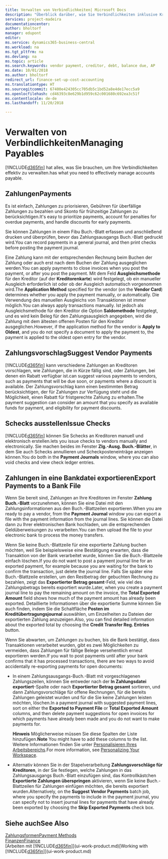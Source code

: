 ```yaml
---
title: Verwalten von Verbindlichkeiten| Microsoft Docs
description: "Überblick darüber, wie Sie Verbindlichkeiten inklusive Kreditorenzahlungen, Gläubiger, Schulden und den fälligen Saldo verwalten."
services: project-madeira
documentationcenter: 
author: bholtorf
manager: edupont
editor: 
ms.service: dynamics365-business-central
ms.workload: na
ms.tgt_pltfrm: na
ms.devlang: na
ms.topic: article
ms.search.keywords: vendor payment, creditor, debt, balance due, AP
ms.date: 10/01/2018
ms.author: bholtorf
redirect_url: finance-set-up-cost-accounting
ms.translationtype: HT
ms.sourcegitcommit: 67400e424305cc705db5c1bd52a8e4de17ecc5a9
ms.openlocfilehash: cd46393c8e629b1d959c62c001680c692ea3c51f
ms.contentlocale: de-de
ms.lasthandoff: 11/20/2018

---
```

# <a name="managing-payables"></a><span data-ttu-id="0ec5f-103">Verwalten von Verbindlichkeiten</span><span class="sxs-lookup"><span data-stu-id="0ec5f-103">Managing Payables</span></span>
[!INCLUDE[d365fin](includes/d365fin_md.md)] <span data-ttu-id="0ec5f-104">hat alles, was Sie brauchen, um Ihre Verbindlichkeiten effektiv zu verwalten.</span><span class="sxs-lookup"><span data-stu-id="0ec5f-104">has what you need to effectively manage accounts payable.</span></span>  

## <a name="payments"></a><span data-ttu-id="0ec5f-105">Zahlungen</span><span class="sxs-lookup"><span data-stu-id="0ec5f-105">Payments</span></span>
<span data-ttu-id="0ec5f-106">Es ist einfach, Zahlungen zu priorisieren, Gebühren für überfällige Zahlungen zu bezahlen und Skonto für frühzeitige Zahlungen zu berücksichtigen.</span><span class="sxs-lookup"><span data-stu-id="0ec5f-106">It's easy to prioritize payments, account for penalties for overdue payments, and handle discounts for early payments.</span></span>

<span data-ttu-id="0ec5f-107">Sie können Zahlungen in einem Fibu Buch.-Blatt erfassen und anschließend drucken und überprüfen, bevor das Zahlungsausgangs Buch.-Blatt gedruckt wird.</span><span class="sxs-lookup"><span data-stu-id="0ec5f-107">You can record payments in a general journal, and then print checks before posting the payment journal.</span></span>

<span data-ttu-id="0ec5f-108">Eine Zahlung kann mit der entsprechenden Rechnung beim Buchen der Zahlung oder auch erst nach dem Buchen der Zahlung ausgeglichen werden.</span><span class="sxs-lookup"><span data-stu-id="0ec5f-108">You can apply payments to close invoices when you post the payment, or after you post the payment.</span></span> <span data-ttu-id="0ec5f-109">Mit dem Feld **Ausgleichsmethode** für den Kreditor (auf der **Kreditorenkarte**) wird festgelegt, ob ein manueller Ausgleich erforderlich ist oder ob der Ausgleich automatisch vorgenommen wird.</span><span class="sxs-lookup"><span data-stu-id="0ec5f-109">The **Application Method** specified for the vendor (on the **Vendor Card**) determines whether you apply the payment manually, or automatically.</span></span> <span data-ttu-id="0ec5f-110">Die Verwendung des manuellen Ausgleichs von Transaktionen ist immer möglich.</span><span class="sxs-lookup"><span data-stu-id="0ec5f-110">You can always apply transactions manually.</span></span> <span data-ttu-id="0ec5f-111">Ist jedoch als Ausgleichsmethode für den Kreditor die Option **Saldomethode** festgelegt, und es wird kein Beleg für den Zahlungsausgleich angegeben, wird die Zahlung mit dem ältesten offenen Posten für den Kreditor ausgeglichen.</span><span class="sxs-lookup"><span data-stu-id="0ec5f-111">However, if the application method for the vendor is **Apply to Oldest**, and you do not specify a document to apply the payment to, the payment is applied to the oldest open entry for the vendor.</span></span>

## <a name="suggest-vendor-payments"></a><span data-ttu-id="0ec5f-112">Zahlungsvorschlag</span><span class="sxs-lookup"><span data-stu-id="0ec5f-112">Suggest Vendor Payments</span></span>
[!INCLUDE[d365fin](includes/d365fin_md.md)] <span data-ttu-id="0ec5f-113">kann verschiedene Zahlungen an Kreditoren vorschlagen, wie Zahlungen, die in Kürze fällig sind, oder Zahlungen, bei denen ein Rabatt verfügbar ist.</span><span class="sxs-lookup"><span data-stu-id="0ec5f-113">can suggest various payments to vendors, such as payments that will be due soon, or payments where a discount is available.</span></span> <span data-ttu-id="0ec5f-114">Der Zahlungsvorschlag kann einen bestimmten Betrag berücksichtigen, der für Zahlungen zur Verfügung steht und die Möglichkeit, einen Rabatt für fristgerechte Zahlung zu erhalten.</span><span class="sxs-lookup"><span data-stu-id="0ec5f-114">The payment suggestion can consider an amount that you specify as available funds for payment, and eligibility for payment discounts.</span></span>

## <a name="issue-checks"></a><span data-ttu-id="0ec5f-115">Schecks ausstellen</span><span class="sxs-lookup"><span data-stu-id="0ec5f-115">Issue Checks</span></span>
[!INCLUDE[d365fin](includes/d365fin_md.md)] <span data-ttu-id="0ec5f-116">können Sie Schecks an Kreditoren manuell und elektronisch erstellen.</span><span class="sxs-lookup"><span data-stu-id="0ec5f-116">lets you issue checks to vendors manually and electronically.</span></span> <span data-ttu-id="0ec5f-117">Sie machen beides im Fenster **Zlg.-Ausg. Buch.-Blätter**, in dem Sie auch Schecks annullieren und Scheckposteneinträge anzeigen können.</span><span class="sxs-lookup"><span data-stu-id="0ec5f-117">You do both in the **Payment Journals** window, where you can also void checks and view check ledger entries.</span></span>

## <a name="export-payments-to-a-bank-file"></a><span data-ttu-id="0ec5f-118">Zahlungen in eine Bankdatei exportieren</span><span class="sxs-lookup"><span data-stu-id="0ec5f-118">Export Payments to a Bank File</span></span>
<span data-ttu-id="0ec5f-119">Wenn Sie bereit sind, Zahlungen an Ihre Kreditoren im Fenster **Zahlung Buch.-Blatt** vorzunehmen, können Sie eine Datei mit den Zahlungsinformationen aus den Buch.-Blattzeilen exportieren.</span><span class="sxs-lookup"><span data-stu-id="0ec5f-119">When you are ready to pay a vendor, from the **Payment Journal** window you can export a file with the payment information from the journal lines.</span></span> <span data-ttu-id="0ec5f-120">Sie können die Datei dann zu Ihrer elektronischen Bank hochladen, um die entsprechenden Geldüberweisungen zu verarbeiten.</span><span class="sxs-lookup"><span data-stu-id="0ec5f-120">You can then upload the file to your electronic bank to process the money transfers.</span></span>

<span data-ttu-id="0ec5f-121">Wenn Sie keine Buch.-Blattzeile für eine exportierte Zahlung buchen möchten, weil Sie beispielsweise eine Bestätigung erwarten, dass die Transaktion von der Bank verarbeitet wurde, können Sie die Buch.-Blattzeile einfach löschen.</span><span class="sxs-lookup"><span data-stu-id="0ec5f-121">If you do not want to post a payment journal line for an exported payment, for example because you are waiting for the bank to confirm the transaction, just delete the journal line.</span></span> <span data-ttu-id="0ec5f-122">Falls Sie später eine Buch.-Blattzeile erstellen, um den Restbetrag der gebuchten Rechnung zu bezahlen, zeigt das **Exportierter Betrag gesamt**-Feld, wie viel des Zahlungsbetrags bereits exportiert wurde.</span><span class="sxs-lookup"><span data-stu-id="0ec5f-122">Later, when you create a payment journal line to pay the remaining amount on the invoice, the **Total Exported Amount** field shows how much of the payment amount has already been exported.</span></span> <span data-ttu-id="0ec5f-123">Detaillierte Informationen über die exportierte Summe können Sie auch finden, indem Sie die Schaltfläche **Posten im Kreditübertragungsjournal** auswählen, um Einzelheiten zu Dateien der exportierten Zahlung anzuzeigen.</span><span class="sxs-lookup"><span data-stu-id="0ec5f-123">Also, you can find detailed information about the exported total by choosing the **Credit Transfer Reg. Entries** button.</span></span>

<span data-ttu-id="0ec5f-124">Wenn Sie abwarten, um Zahlungen zu buchen, bis die Bank bestätigt, dass Transaktionen verarbeitet wurden, gibt es zwei Möglichkeiten zu vermeiden, dass Zahlungen für fällige Belege versehentlich erneut exportieren werden.</span><span class="sxs-lookup"><span data-stu-id="0ec5f-124">If you wait to post payments until after your bank confirms that it has processed transactions, there are two ways to avoid accidentally re-exporting payments for open documents:</span></span>  

* <span data-ttu-id="0ec5f-125">In einem Zahlungsausgangs-Buch.-Blatt mit vorgeschlagenen Zahlungszeilen, können Sie entweder nach der **In Zahlungsdatei exportiert**-Spalte oder nach **Exportierter Betrag gesamt** sortieren, und dann Zahlungsvorschläge für offene Rechnungen, für die bereits Zahlungen geleistet wurden und für die Sie keine Zahlungen leisten möchten, löschen.</span><span class="sxs-lookup"><span data-stu-id="0ec5f-125">In a payment journal with suggested payment lines, sort on either the **Exported to Payment File** or **Total Exported Amount** columns, and then delete payment suggestions for open invoices for which payments have already been made and you do not want to make payments for.</span></span>

    <span data-ttu-id="0ec5f-126">**Hinweis** Möglicherweise müssen Sie diese Spalten der Liste hinzufügen.</span><span class="sxs-lookup"><span data-stu-id="0ec5f-126">**Note** You might have to add these columns to the list.</span></span> <span data-ttu-id="0ec5f-127">Weitere Informationen finden Sie unter [Personalisieren Ihres Arbeitsbereichs](ui-personalization-user.md).</span><span class="sxs-lookup"><span data-stu-id="0ec5f-127">For more information, see [Personalizing Your Workspace](ui-personalization-user.md).</span></span>  
* <span data-ttu-id="0ec5f-128">Alternativ können Sie in der Stapelverarbeitung **Zahlungsvorschläge für Kreditoren**, in der Sie festlegen, welche Zahlungen in das Zahlungsausgangs Buch.-Blatt einzufügen sind, das Kontrollkästchen **Exportierte Zahlungen überspringen** aktivieren, wenn Sie keine Buch.-Blattzeilen für Zahlungen einfügen möchten, die bereits exportiert wurden.</span><span class="sxs-lookup"><span data-stu-id="0ec5f-128">Alternatively, on the **Suggest Vendor Payments** batch job, where you specify the payments to include in the payment journal, you can specify not to insert journal lines for payments that have already been exported by choosing the **Skip Exported Payments** check box.</span></span>

## <a name="see-also"></a><span data-ttu-id="0ec5f-129">Siehe auch</span><span class="sxs-lookup"><span data-stu-id="0ec5f-129">See Also</span></span>
[<span data-ttu-id="0ec5f-130">Zahlungsformen</span><span class="sxs-lookup"><span data-stu-id="0ec5f-130">Payment Methods</span></span>](finance-payment-methods.md)  
[<span data-ttu-id="0ec5f-131">Finanzen</span><span class="sxs-lookup"><span data-stu-id="0ec5f-131">Finance</span></span>](finance.md)  
<span data-ttu-id="0ec5f-132">[Arbeiten mit [!INCLUDE[d365fin](includes/d365fin_md.md)]](ui-work-product.md)</span><span class="sxs-lookup"><span data-stu-id="0ec5f-132">[Working with [!INCLUDE[d365fin](includes/d365fin_md.md)]](ui-work-product.md)</span></span>


